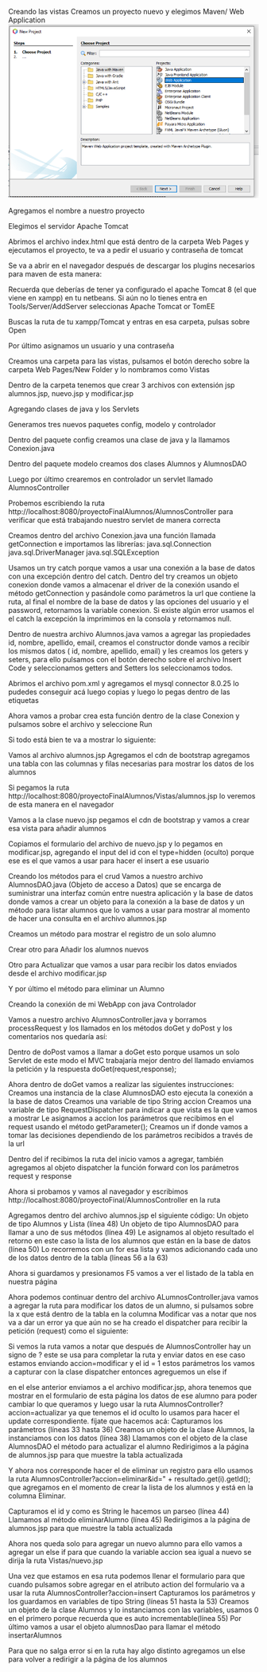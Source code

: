 Creando las vistas
Creamos un proyecto nuevo y elegimos Maven/ Web Application
![Yo](img/1.png)


Agregamos el nombre a nuestro proyecto


Elegimos el servidor Apache Tomcat




Abrimos el archivo index.html que está dentro de la carpeta Web Pages y ejecutamos el proyecto, te va a pedir el usuario y contraseña de tomcat






Se va a abrir en el navegador después de descargar los plugins necesarios para maven de esta manera:



Recuerda que deberías de tener ya configurado el apache Tomcat 8 (el que viene en xampp) en tu netbeans. Si aún no lo tienes entra en Tools/Server/AddServer seleccionas Apache Tomcat or TomEE 



Buscas la ruta de tu xampp/Tomcat y entras en esa carpeta, pulsas sobre Open



Por último asignamos un usuario y una contraseña




Creamos una carpeta para las vistas, pulsamos el botón derecho sobre la carpeta Web Pages/New Folder y lo nombramos como Vistas



Dentro de la carpeta tenemos que crear 3 archivos con extensión jsp alumnos.jsp, nuevo.jsp y modificar.jsp




Agregando clases de java y los Servlets

Generamos tres nuevos paquetes config, modelo y controlador 






Dentro del paquete config creamos una clase de java y la llamamos Conexion.java






Dentro del paquete modelo creamos dos clases Alumnos y AlumnosDAO




Luego por último crearemos en controlador un servlet llamado AlumnosController






Probemos escribiendo la ruta http://localhost:8080/proyectoFinalAlumnos/AlumnosController para verificar que está trabajando nuestro servlet de manera correcta


 

Creamos dentro del archivo Conexion.java una función llamada getConnection e importamos las librerías:
 java.sql.Connection
 java.sql.DriverManager
 java.sql.SQLException

Usamos un try catch porque vamos a usar una conexión a la base de datos con una excepción dentro del catch. 
Dentro del try creamos un objeto conexion donde vamos a almacenar el driver de la conexión usando el método getConnection y pasándole como parámetros la url que contiene la ruta, al final el nombre de la base de datos y las opciones del usuario y el password, retornamos la variable conexion. Si existe algún error usamos el el catch la excepción la imprimimos en la consola y retornamos null.








Dentro de nuestra archivo Alumnos.java vamos a agregar las propiedades id, nombre, apellido, email, creamos el constructor donde vamos a recibir los mismos datos ( id, nombre, apellido, email)  y les creamos los geters y seters, para ello pulsamos con el botón derecho sobre el archivo Insert Code y seleccionamos getters and Setters los seleccionamos todos.








Abrimos el archivo pom.xml y agregamos el mysql connector 8.0.25 lo pudedes conseguir acá  luego copias y luego lo pegas dentro de las etiquetas <dependencies></dependencies> 
 


Ahora vamos a probar crea esta función dentro de la clase Conexion y pulsamos sobre el archivo y seleccione Run 



 
Si todo está bien te va a mostrar lo siguiente:





Vamos al archivo alumnos.jsp 
Agregamos el cdn de bootstrap
agregamos una tabla con las columnas y filas necesarias para mostrar los datos de los alumnos


 

Si pegamos la ruta  http://localhost:8080/proyectoFinalAlumnos/Vistas/alumnos.jsp  lo veremos de esta manera en el navegador








Vamos a la clase nuevo.jsp pegamos el cdn de bootstrap y vamos a crear esa vista para añadir alumnos



Copiamos el formulario del archivo de nuevo.jsp y lo pegamos en modificar.jsp, agregando el input del id con el type=hidden (oculto) porque ese es el que vamos a usar para hacer el insert a ese usuario


 

Creando los métodos para el crud
Vamos a nuestro archivo AlumnosDAO.java (Objeto de acceso a Datos) que se encarga de suministrar una interfaz común entre nuestra aplicación y la base de datos donde vamos a crear un objeto para la conexión a la base de datos y un método para listar alumnos que lo vamos a usar para mostrar al momento de hacer una consulta en el archivo alumnos.jsp



 Creamos un método para mostrar el registro de un solo alumno



Crear otro para Añadir los alumnos nuevos



Otro para Actualizar que vamos a usar para recibir los datos enviados desde el archivo modificar.jsp



Y por último el método para eliminar un Alumno




Creando la conexión de mi WebApp con java Controlador 

Vamos a nuestro archivo AlumnosController.java y borramos processRequest y los llamados en los métodos doGet y doPost y los comentarios nos quedaría así:



Dentro de doPost vamos a llamar a doGet esto porque usamos un solo Servlet de este modo el MVC trabajaría mejor dentro del llamado enviamos la petición y la respuesta doGet(request,response);



Ahora dentro de doGet vamos a realizar las siguientes instrucciones:
Creamos una instancia de la clase AlumnosDAO esto ejecuta la conexión a la base de datos
Creamos una variable de tipo String accion
Creamos una variable de tipo RequestDispatcher para indicar a que vista es la que vamos a mostrar
Le asignamos a accion los parámetros que recibimos en el request usando el método  getParameter();
Creamos un if donde vamos a tomar las decisiones dependiendo de los parámetros recibidos a través de la url



Dentro del if  recibimos la ruta del inicio vamos a agregar, también agregamos al objeto dispatcher la función forward con los parámetros request y response







Ahora si probamos y vamos al navegador y escribimos http://localhost:8080/proyectoFinal/AlumnosController en la ruta




Agregamos dentro del archivo alumnos.jsp el siguiente código:
Un objeto de tipo Alumnos y Lista (línea 48)
Un objeto de tipo AlumnosDAO para llamar a uno de sus métodos (línea 49)
Le asignamos al objeto resultado el retorno en este caso la lista de los alumnos que están en la base de datos  (línea 50)
Lo recorremos con un for esa lista y vamos adicionando cada uno de los datos dentro de la tabla (líneas 56 a la 63)



Ahora si guardamos y presionamos F5 vamos a ver el listado de la tabla en nuestra página




Ahora podemos continuar dentro del archivo ALumnosController.java vamos a agregar la ruta para modificar los datos de un alumno, si pulsamos sobre la x que está dentro de la tabla en la columna Modificar vas a notar que nos va a dar un error ya que aún no se ha creado el dispatcher para recibir la petición (request) como el siguiente:



Si vemos la ruta vamos a notar que después de AlumnosController hay un signo de ? este se usa para completar la ruta y enviar datos en ese caso  
estamos enviando accion=modificar y el id = 1 estos parámetros los vamos a capturar con la clase dispatcher entonces agreguemos un else if



en el else anterior enviamos a el archivo modificar.jsp, ahora tenemos que mostrar en el formulario de esta página los datos de ese alumno para poder cambiar lo que queramos y luego usar la ruta AlumnosController?accion=actualizar ya que tenemos el id oculto lo usamos para hacer el update correspondiente. fíjate que hacemos acá:
Capturamos los parámetros (líneas  33 hasta 36)
Creamos un objeto de la clase Alumnos, la instanciamos con los datos (línea 38)
Llamamos con el objeto de la clase AlumnosDAO el método para actualizar el alumno
Redirigimos a la página de alumnos.jsp para que muestre la tabla actualizada 
 

 

Y ahora nos corresponde hacer el de eliminar un registro para ello usamos la ruta AlumnosController?accion=eliminar&id=" + resultado.get(i).getId();
que agregamos en el momento de crear la lista de los alumnos y está en la columna Eliminar. 

Capturamos el id y como es String le hacemos un parseo (línea 44)
Llamamos al método eliminarAlumno   (línea 45)
Redirigimos a la página de alumnos.jsp para que muestre la tabla actualizada 




Ahora nos queda solo para agregar un nuevo alumno para ello vamos a agregar un else if para que cuando la variable accion sea igual a nuevo se dirija la ruta Vistas/nuevo.jsp 




Una vez que estamos en esa ruta podemos llenar el formulario para que cuando pulsamos sobre agregar en el atributo action del formulario va a usar la ruta AlumnosController?accion=insert
Capturamos los parámetros y los guardamos en variables de tipo String (líneas 51 hasta la 53)
Creamos un objeto de la clase Alumnos y lo instanciamos con las variables, usamos 0 en el primero porque recuerda que es auto incrementable(línea 55) 
Por último vamos a usar el objeto alumnosDao para llamar el método insertarAlumnos



Para que no salga error si en la ruta hay algo distinto agregamos un else para volver a redirigir a la página de los alumnos











